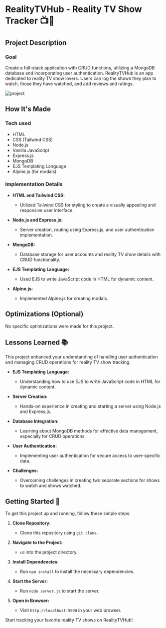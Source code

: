 # RealityTVHub - Reality TV Show Tracker 📺🤩

## Project Description

### Goal
Create a full-stack application with CRUD functions, utilizing a MongoDB database and incorporating user authentication. RealityTVHub is an app dedicated to reality TV show lovers. Users can log the shows they plan to watch, those they have watched, and add reviews and ratings.

![project](https://github.com/anaiscmateus/reality-review-hub/assets/75923327/c4f01876-bd71-4553-9b2c-c18b4272395b)


## How It's Made

### Tech used

- HTML
- CSS (Tailwind CSS)
- Node.js
- Vanilla JavaScript
- Express.js
- MongoDB
- EJS Templating Language
- Alpine.js (for modals)

### Implementation Details

- **HTML and Tailwind CSS:**
  - Utilized Tailwind CSS for styling to create a visually appealing and responsive user interface.

- **Node.js and Express.js:**
  - Server creation, routing using Express.js, and user authentication implementation.

- **MongoDB:**
  - Database storage for user accounts and reality TV show details with CRUD functionality.

- **EJS Templating Language:**
  - Used EJS to write JavaScript code in HTML for dynamic content.

- **Alpine.js:**
  - Implemented Alpine.js for creating modals.

## Optimizations (Optional)

No specific optimizations were made for this project.

## Lessons Learned 📚

This project enhanced your understanding of handling user authentication and managing CRUD operations for reality TV show tracking.

- **EJS Templating Language:**
  - Understanding how to use EJS to write JavaScript code in HTML for dynamic content.

- **Server Creation:**
  - Hands-on experience in creating and starting a server using Node.js and Express.js.

- **Database Integration:**
  - Learning about MongoDB methods for effective data management, especially for CRUD operations.

- **User Authentication:**
  - Implementing user authentication for secure access to user-specific data.

- **Challenges:**
  - Overcoming challenges in creating two separate sections for shows to watch and shows watched.

## Getting Started 🚀

To get this project up and running, follow these simple steps:

1. **Clone Repository:**
   - Clone this repository using `git clone`.

2. **Navigate to the Project:**
   - `cd` into the project directory.

3. **Install Dependencies:**
   - Run `npm install` to install the necessary dependencies.

4. **Start the Server:**
   - Run `node server.js` to start the server.

5. **Open in Browser:**
   - Visit `http://localhost:5000` in your web browser.

Start tracking your favorite reality TV shows on RealityTVHub!
